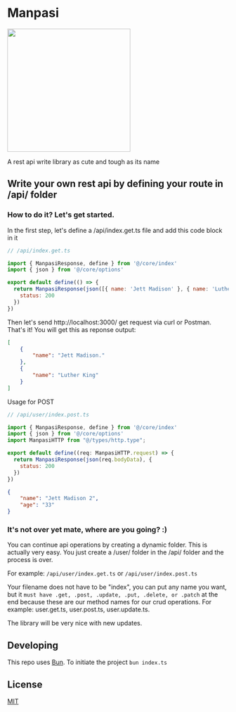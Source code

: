 # Manpasi

<img src="https://github.com/BahlulHasanli/Manpasi/assets/15572553/292c6ab8-8c53-49a0-bccb-3e0799a95630" width="280">

A rest api write library as cute and tough as its name


## Write your own rest api by defining your route in /api/ folder

###  How to do it? Let's get started.

In the first step, let's define a /api/index.get.ts file and add this code block in it

```js
// /api/index.get.ts

import { ManpasiResponse, define } from '@/core/index'
import { json } from '@/core/options'

export default define(() => {
  return ManpasiResponse(json([{ name: 'Jett Madison' }, { name: 'Luther King' }]), {
    status: 200
  })
})
```

Then let's send http://localhost:3000/ get request via curl or Postman. That's it! You will get this as reponse output:
```json
[
    {
        "name": "Jett Madison."
    },
    {
        "name": "Luther King"
    }
]
```

Usage for POST

```js
// /api/user/index.post.ts

import { ManpasiResponse, define } from '@/core/index'
import { json } from '@/core/options'
import ManpasiHTTP from "@/types/http.type";

export default define((req: ManpasiHTTP.request) => {
  return ManpasiResponse(json(req.bodyData), {
    status: 200
  })
})
```

```json
{
    "name": "Jett Madison 2",
    "age": "33"
}
```




### It's not over yet mate, where are you going? :) 

You can continue api operations by creating a dynamic folder. This is actually very easy. You just create a /user/ folder in the /api/ folder and the process is over.

For example: `/api/user/index.get.ts` or `/api/user/index.post.ts`

Your filename does not have to be "index", you can put any name you want, but it `must have .get, .post, .update, .put, .delete, or .patch` at the end because these are our method names for our crud operations. For example: user.get.ts, user.post.ts, user.update.ts.

The library will be very nice with new updates.

## Developing
This repo uses [Bun](https://bun.sh). To initiate the project `bun index.ts`

## License
[MIT](https://github.com/BahlulHasanli/Manpasi/blob/main/LICENSE)
